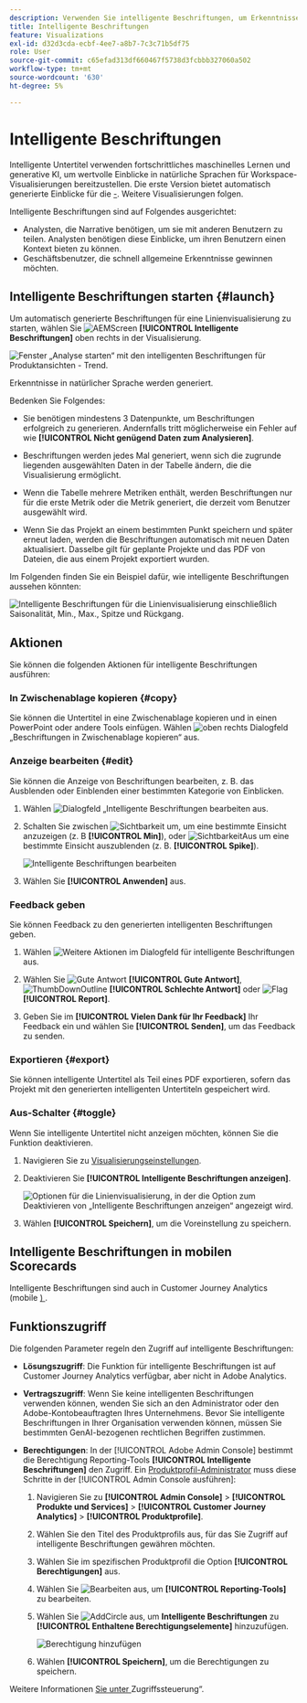 ```yaml
---
description: Verwenden Sie intelligente Beschriftungen, um Erkenntnisse in natürlicher Sprache zu generieren und Trends in Visualisierungen darzustellen.
title: Intelligente Beschriftungen
feature: Visualizations
exl-id: d32d3cda-ecbf-4ee7-a8b7-7c3c71b5df75
role: User
source-git-commit: c65efad313df660467f5738d3fcbbb327060a502
workflow-type: tm+mt
source-wordcount: '630'
ht-degree: 5%

---
```


# Intelligente Beschriftungen

Intelligente Untertitel verwenden fortschrittliches maschinelles Lernen und generative KI, um wertvolle Einblicke in natürliche Sprachen für Workspace-Visualisierungen bereitzustellen. Die erste Version bietet automatisch generierte Einblicke für die [-](line.md). Weitere Visualisierungen folgen.

Intelligente Beschriftungen sind auf Folgendes ausgerichtet:

* Analysten, die Narrative benötigen, um sie mit anderen Benutzern zu teilen. Analysten benötigen diese Einblicke, um ihren Benutzern einen Kontext bieten zu können.
* Geschäftsbenutzer, die schnell allgemeine Erkenntnisse gewinnen möchten.

## Intelligente Beschriftungen starten {#launch}

Um automatisch generierte Beschriftungen für eine Linienvisualisierung zu starten, wählen Sie ![AEMScreen](/help/assets/icons/AI.svg) **[!UICONTROL Intelligente Beschriftungen]** oben rechts in der Visualisierung.

![Fenster „Analyse starten“ mit den intelligenten Beschriftungen für Produktansichten - Trend. ](assets/intell-caps-1.png)

Erkenntnisse in natürlicher Sprache werden generiert.

Bedenken Sie Folgendes:

* Sie benötigen mindestens 3 Datenpunkte, um Beschriftungen erfolgreich zu generieren. Andernfalls tritt möglicherweise ein Fehler auf wie **[!UICONTROL Nicht genügend Daten zum Analysieren]**.

* Beschriftungen werden jedes Mal generiert, wenn sich die zugrunde liegenden ausgewählten Daten in der Tabelle ändern, die die Visualisierung ermöglicht.

* Wenn die Tabelle mehrere Metriken enthält, werden Beschriftungen nur für die erste Metrik oder die Metrik generiert, die derzeit vom Benutzer ausgewählt wird.

* Wenn Sie das Projekt an einem bestimmten Punkt speichern und später erneut laden, werden die Beschriftungen automatisch mit neuen Daten aktualisiert. Dasselbe gilt für geplante Projekte und das PDF von Dateien, die aus einem Projekt exportiert wurden.

Im Folgenden finden Sie ein Beispiel dafür, wie intelligente Beschriftungen aussehen könnten:

![Intelligente Beschriftungen für die Linienvisualisierung einschließlich Saisonalität, Min., Max., Spitze und Rückgang.](assets/captions.png)

## Aktionen

Sie können die folgenden Aktionen für intelligente Beschriftungen ausführen:

### In Zwischenablage kopieren {#copy}

Sie können die Untertitel in eine Zwischenablage kopieren und in einen PowerPoint oder andere Tools einfügen. Wählen ![ oben rechts ](/help/assets/icons/Copy.svg) Dialogfeld „Beschriftungen in Zwischenablage kopieren“ aus.

### Anzeige bearbeiten {#edit}

Sie können die Anzeige von Beschriftungen bearbeiten, z. B. das Ausblenden oder Einblenden einer bestimmten Kategorie von Einblicken.

1. Wählen ![ Dialogfeld „Intelligente Beschriftungen bearbeiten](/help/assets/icons/EditInLight.svg) aus.

1. Schalten Sie zwischen ![Sichtbarkeit](/help/assets/icons/Visibility.svg) um, um eine bestimmte Einsicht anzuzeigen (z. B **[!UICONTROL Min]**), oder ![SichtbarkeitAus](/help/assets/icons/VisibilityOff.svg) um eine bestimmte Einsicht auszublenden (z. B. **[!UICONTROL Spike]**).

   ![Intelligente Beschriftungen bearbeiten](assets/edit-intelligent-captions.png)

1. Wählen Sie **[!UICONTROL Anwenden]** aus.


### Feedback geben

Sie können Feedback zu den generierten intelligenten Beschriftungen geben.

1. Wählen ![Weitere Aktionen](/help/assets/icons/More.svg) im Dialogfeld für intelligente Beschriftungen aus.

1. Wählen Sie ![Gute Antwort](/help/assets/icons/ThumbUpOutline.svg) **[!UICONTROL Gute Antwort]**, ![ThumbDownOutline](/help/assets/icons/ThumbDownOutline.svg) **[!UICONTROL Schlechte Antwort]** oder ![Flag](/help/assets/icons/Flag.svg)**[!UICONTROL Report]**.

1. Geben Sie im **[!UICONTROL Vielen Dank für Ihr Feedback]** Ihr Feedback ein und wählen Sie **[!UICONTROL Senden]**, um das Feedback zu senden.

### Exportieren {#export}

Sie können intelligente Untertitel als Teil eines PDF exportieren, sofern das Projekt mit den generierten intelligenten Untertiteln gespeichert wird.

### Aus-Schalter {#toggle}

Wenn Sie intelligente Untertitel nicht anzeigen möchten, können Sie die Funktion deaktivieren.

1. Navigieren Sie zu [Visualisierungseinstellungen](/help/analysis-workspace/user-preferences.md#visualizations-preferences).
1. Deaktivieren Sie **[!UICONTROL Intelligente Beschriftungen anzeigen]**.

   ![Optionen für die Linienvisualisierung, in der die Option zum Deaktivieren von „Intelligente Beschriftungen anzeigen“ angezeigt wird.](assets/toggle-captions.png)

1. Wählen **[!UICONTROL Speichern]**, um die Voreinstellung zu speichern.


## Intelligente Beschriftungen in mobilen Scorecards

Intelligente Beschriftungen sind auch in Customer Journey Analytics (mobile [) ](https://experienceleague.adobe.com/de/docs/analytics-platform/using/cja-dashboards/manage-scorecard#captions).

## Funktionszugriff

Die folgenden Parameter regeln den Zugriff auf intelligente Beschriftungen:

* **Lösungszugriff**: Die Funktion für intelligente Beschriftungen ist auf Customer Journey Analytics verfügbar, aber nicht in Adobe Analytics.

* **Vertragszugriff**: Wenn Sie keine intelligenten Beschriftungen verwenden können, wenden Sie sich an den Administrator oder den Adobe-Kontobeauftragten Ihres Unternehmens. Bevor Sie intelligente Beschriftungen in Ihrer Organisation verwenden können, müssen Sie bestimmten GenAI-bezogenen rechtlichen Begriffen zustimmen.

* **Berechtigungen**: In der [!UICONTROL Adobe Admin Console] bestimmt die Berechtigung  Reporting-Tools **[!UICONTROL Intelligente Beschriftungen]** den Zugriff. Ein [Produktprofil-Administrator](https://helpx.adobe.com/de/enterprise/using/manage-product-profiles.html) muss diese Schritte in der [!UICONTROL Admin Console ausführen]:
   1. Navigieren Sie zu **[!UICONTROL Admin Console]** > **[!UICONTROL Produkte und Services]** > **[!UICONTROL Customer Journey Analytics]** > **[!UICONTROL Produktprofile]**.
   1. Wählen Sie den Titel des Produktprofils aus, für das Sie Zugriff auf intelligente Beschriftungen gewähren möchten.
   1. Wählen Sie im spezifischen Produktprofil die Option **[!UICONTROL Berechtigungen]** aus.
   1. Wählen Sie ![Bearbeiten](/help/assets/icons/Edit.svg) aus, um **[!UICONTROL Reporting-Tools]** zu bearbeiten.
   1. Wählen Sie ![AddCircle](/help/assets/icons/AddCircle.svg) aus, um **Intelligente Beschriftungen** zu **[!UICONTROL Enthaltene Berechtigungselemente]** hinzuzufügen.

      ![Berechtigung hinzufügen](./assets/intelligent-captions-permissions.png)

   1. Wählen **[!UICONTROL Speichern]**, um die Berechtigungen zu speichern.

Weitere Informationen [ Sie unter ](/help/technotes/access-control.md#access-control)Zugriffssteuerung“.
